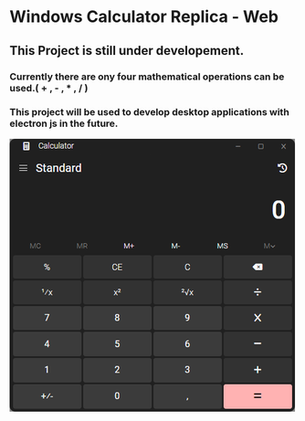 # Windows Calculator Replica - Web

## This Project is still under developement.

### Currently there are ony four mathematical operations can be used.( + , - , * , / )

### This project will be used to develop desktop applications with electron js in the future.

![banner picture](https://github.com/yucedemirayak/Calculator/blob/master/Calculator/assets/Banners/1st.png)
